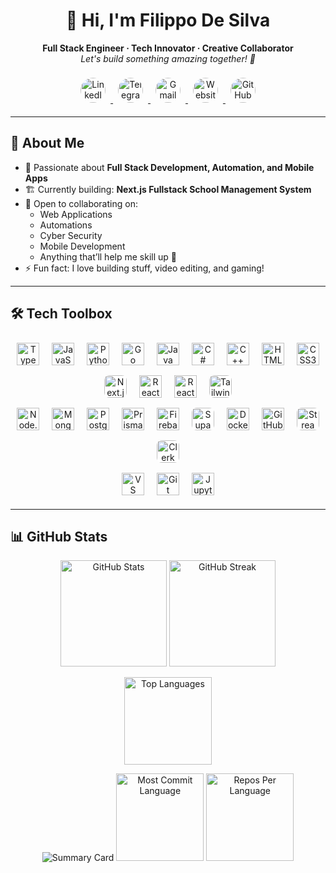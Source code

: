 <h1 align="center">
  👋 Hi, I'm Filippo De Silva
</h1>
<p align="center">
  <b>Full Stack Engineer · Tech Innovator · Creative Collaborator</b><br>
  <i>Let's build something amazing together! 🚀</i>
</p>

<!-- Social Media (Centered, Rounded SVG Icons) -->
<p align="center">
  <a href="https://www.linkedin.com/in/filippo-de-silva-0982a7342" target="_blank" title="LinkedIn">
    <img src="https://cdn.jsdelivr.net/gh/devicons/devicon/icons/linkedin/linkedin-original.svg" alt="LinkedIn" width="40" height="40" style="border-radius:50%;margin:8px"/>
  </a>
  <a href="https://t.me/Lt_Col_Sam?text=Hi%20Filippo,%20I%20would%20like%20to%20connect." target="_blank" title="Telegram">
    <img src="https://cdn.simpleicons.org/telegram/229ED9/fff.svg" alt="Telegram" width="40" height="40" style="border-radius:50%;margin:8px"/>
  </a>
  <a href="mailto:filippodev@gmail.com" target="_blank" title="Email">
    <img src="https://cdn.jsdelivr.net/gh/devicons/devicon/icons/google/google-original.svg" alt="Gmail" width="40" height="40" style="border-radius:50%;margin:8px"/>
  </a>
  <a href="https://filippodesilva.vercel.app" target="_blank" title="Website">
    <img src="https://cdn.simpleicons.org/googlechrome/4285F4/fff.svg" alt="Website" width="40" height="40" style="border-radius:50%;margin:8px"/>
  </a>
  <a href="https://github.com/FilippoDeSilva?tab=followers" target="_blank" title="GitHub">
    <img src="https://cdn.jsdelivr.net/gh/devicons/devicon/icons/github/github-original.svg" alt="GitHub" width="40" height="40" style="border-radius:50%;margin:8px"/>
  </a>
</p>

---

## 🚀 About Me

- 🌟 Passionate about **Full Stack Development, Automation, and Mobile Apps**
- 🏗️ Currently building: **Next.js Fullstack School Management System**
- 🤝 Open to collaborating on:
  - Web Applications
  - Automations
  - Cyber Security
  - Mobile Development
  - Anything that’ll help me skill up 🚀
- ⚡ Fun fact: I love building stuff, video editing, and gaming!

---

## 🛠️ Tech Toolbox

<div align="center">

<!-- === LANGUAGES === -->
<img src="https://cdn.jsdelivr.net/gh/devicons/devicon/icons/typescript/typescript-original.svg" width="36" height="36" alt="TypeScript" style="margin:8px"/>
<img src="https://cdn.jsdelivr.net/gh/devicons/devicon/icons/javascript/javascript-original.svg" width="36" height="36" alt="JavaScript" style="margin:8px"/>
<img src="https://cdn.jsdelivr.net/gh/devicons/devicon/icons/python/python-original.svg" width="36" height="36" alt="Python" style="margin:8px"/>
<img src="https://cdn.jsdelivr.net/gh/devicons/devicon/icons/go/go-original.svg" width="36" height="36" alt="Go" style="margin:8px"/>
<img src="https://cdn.jsdelivr.net/gh/devicons/devicon/icons/java/java-original.svg" width="36" height="36" alt="Java" style="margin:8px"/>
<img src="https://cdn.jsdelivr.net/gh/devicons/devicon/icons/csharp/csharp-original.svg" width="36" height="36" alt="C#" style="margin:8px"/>
<img src="https://cdn.jsdelivr.net/gh/devicons/devicon/icons/cplusplus/cplusplus-original.svg" width="36" height="36" alt="C++" style="margin:8px"/>
<img src="https://cdn.jsdelivr.net/gh/devicons/devicon/icons/html5/html5-original.svg" width="36" height="36" alt="HTML5" style="margin:8px"/>
<img src="https://cdn.jsdelivr.net/gh/devicons/devicon/icons/css3/css3-original.svg" width="36" height="36" alt="CSS3" style="margin:8px"/>

<!-- === FRONTEND === -->
<br>
<img src="https://cdn.jsdelivr.net/gh/devicons/devicon/icons/nextjs/nextjs-original.svg" width="36" height="36" alt="Next.js" style="margin:8px;background:#fff;border-radius:8px;"/>
<img src="https://cdn.jsdelivr.net/gh/devicons/devicon/icons/react/react-original.svg" width="36" height="36" alt="React" style="margin:8px"/>
<img src="https://cdn.jsdelivr.net/gh/devicons/devicon/icons/react/react-original.svg" width="36" height="36" alt="React Native" style="margin:8px"/>
<img src="https://cdn.simpleicons.org/tailwindcss/06B6D4/fff.svg" width="36" height="36" alt="Tailwind CSS" style="margin:8px; border-radius:8px; background:#fff"/>

<!-- === BACKEND / INFRA === -->
<br>
<img src="https://cdn.jsdelivr.net/gh/devicons/devicon/icons/nodejs/nodejs-original.svg" width="36" height="36" alt="Node.js" style="margin:8px"/>
<img src="https://cdn.jsdelivr.net/gh/devicons/devicon/icons/mongodb/mongodb-original.svg" width="36" height="36" alt="MongoDB" style="margin:8px"/>
<img src="https://cdn.jsdelivr.net/gh/devicons/devicon/icons/postgresql/postgresql-original.svg" width="36" height="36" alt="PostgreSQL" style="margin:8px"/>
<img src="https://cdn.jsdelivr.net/gh/devicons/devicon/icons/prisma/prisma-original.svg" width="36" height="36" alt="Prisma" style="margin:8px"/>
<img src="https://cdn.jsdelivr.net/gh/devicons/devicon/icons/firebase/firebase-plain.svg" width="36" height="36" alt="Firebase" style="margin:8px"/>
<img src="https://cdn.simpleicons.org/supabase/3ECF8E/fff.svg" width="36" height="36" alt="Supabase" style="margin:8px; border-radius:8px; background:#fff"/>
<img src="https://cdn.jsdelivr.net/gh/devicons/devicon/icons/docker/docker-original.svg" width="36" height="36" alt="Docker" style="margin:8px"/>
<img src="https://cdn.jsdelivr.net/gh/devicons/devicon/icons/github/github-original.svg" width="36" height="36" alt="GitHub" style="margin:8px"/>
<img src="https://cdn.simpleicons.org/stream/06B6D4/fff.svg" width="36" height="36" alt="Stream Chat" style="margin:8px; border-radius:8px; background:#fff"/>
<img src="https://avatars.githubusercontent.com/u/72380216?s=200&v=4" width="36" height="36" alt="Clerk" style="margin:8px;border-radius:8px;background:#fff"/>

<!-- === TOOLS === -->
<br>
<img src="https://cdn.jsdelivr.net/gh/devicons/devicon/icons/vscode/vscode-original.svg" width="36" height="36" alt="VS Code" style="margin:8px"/>
<img src="https://cdn.jsdelivr.net/gh/devicons/devicon/icons/git/git-original.svg" width="36" height="36" alt="Git" style="margin:8px"/>
<img src="https://cdn.jsdelivr.net/gh/devicons/devicon/icons/jupyter/jupyter-original.svg" width="36" height="36" alt="Jupyter" style="margin:8px"/>
</div>

---

## 📊 GitHub Stats

<p align="center">
  <img src="https://github-readme-stats.vercel.app/api?username=FilippoDeSilva&show_icons=true&theme=tokyonight" alt="GitHub Stats" height="170"/>
  <img src="https://github-readme-streak-stats.herokuapp.com?user=FilippoDeSilva&theme=tokyonight&date_format=M%20j%5B%2C%20Y%5D" alt="GitHub Streak" height="170"/>
</p>
<p align="center">
  <img src="https://github-readme-stats.vercel.app/api/top-langs/?username=FilippoDeSilva&layout=compact&theme=tokyonight&hide=html,css" alt="Top Languages" height="140"/>
</p>
<p align="center">
  <img src="https://github-profile-summary-cards.vercel.app/api/cards/profile-details?username=FilippoDeSilva&theme=tokyonight" alt="Summary Card"/>
  <img src="https://github-profile-summary-cards.vercel.app/api/cards/most-commit-language?username=FilippoDeSilva&theme=tokyonight" alt="Most Commit Language" height="140"/>
  <img src="https://github-profile-summary-cards.vercel.app/api/cards/repos-per-language?username=FilippoDeSilva&theme=tokyonight" alt="Repos Per Language" height="140"/>
</p>
